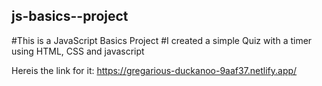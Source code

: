 ## js-basics--project
#This is a JavaScript Basics Project
#I created a simple Quiz with a timer using HTML, CSS and javascript

Hereis the link for it: https://gregarious-duckanoo-9aaf37.netlify.app/ 
